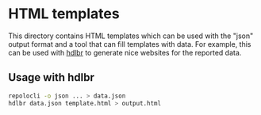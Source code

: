 # HTML templates

This directory contains HTML templates which can be used with the "json" output
format and a tool that can fill templates with data.
For example, this can be used with [hdlbr](https://github.com/quitoque/hdlbr)
to generate nice websites for the reported data.

## Usage with hdlbr

```bash
repolocli -o json ... > data.json
hdlbr data.json template.html > output.html
```

